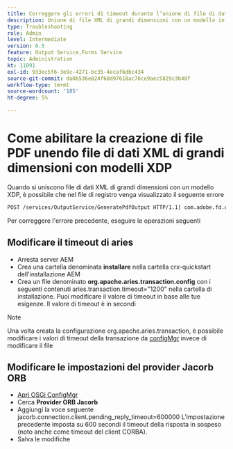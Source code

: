 ```yaml
---
title: Correggere gli errori di timeout durante l’unione di file di dati XML di grandi dimensioni con un modello XDP
description: Unione di file XML di grandi dimensioni con un modello in AEM Forms
type: Troubleshooting
role: Admin
level: Intermediate
version: 6.5
feature: Output Service,Forms Service
topic: Administration
kt: 11091
exl-id: 933ec5f6-3e9c-4271-bc35-4ecaf6dbc434
source-git-commit: da0b536e824f68d97618ac7bce9aec5829c3b48f
workflow-type: tm+mt
source-wordcount: '185'
ht-degree: 5%

---
```


# Come abilitare la creazione di file PDF unendo file di dati XML di grandi dimensioni con modelli XDP

Quando si uniscono file di dati XML di grandi dimensioni con un modello XDP, è possibile che nel file di registro venga visualizzato il seguente errore

```txt
POST /services/OutputService/GeneratePdfOutput HTTP/1.1] com.adobe.fd.output.internal.exception.OutputServiceException AEM_OUT_001_003:Unexpected Exception: client timeout reached org.omg.CORBA.TIMEOUT: client timeout reached
```

Per correggere l&#39;errore precedente, eseguire le operazioni seguenti

## Modificare il timeout di aries

* Arresta server AEM
* Crea una cartella denominata **installare** nella cartella crx-quickstart dell&#39;installazione AEM
* Crea un file denominato **org.apache.aries.transaction.config** con i seguenti contenuti aries.transaction.timeout=&quot;1200&quot; nella cartella di installazione. Puoi modificare il valore di timeout in base alle tue esigenze. Il valore di timeout è in secondi

>[!NOTE]
> Una volta creata la configurazione org.apache.aries.transaction, è possibile modificare i valori di timeout della transazione da [configMgr](http://localhost:4502/system/console/configMgr) invece di modificare il file


## Modificare le impostazioni del provider Jacorb ORB

* [Apri OSGi ConfigMgr](http://localhost:4502/system/console/configMgr)
* Cerca **Provider ORB Jacorb**
* Aggiungi la voce seguente jacorb.connection.client.pending_reply_timeout=600000 L’impostazione precedente imposta su 600 secondi il timeout della risposta in sospeso (noto anche come timeout del client CORBA).
* Salva le modifiche
